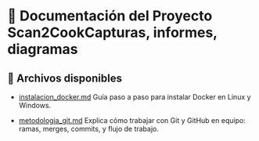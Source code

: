 # 📘 Documentación del Proyecto Scan2CookCapturas, informes, diagramas

## 📂 Archivos disponibles
- [instalacion_docker.md](instalacion_docker.md)
Guía paso a paso para instalar Docker en Linux y Windows.

- [metodologia_git.md](metodologia_git.md)
Explica cómo trabajar con Git y GitHub en equipo: ramas, merges, commits, y flujo de trabajo.


